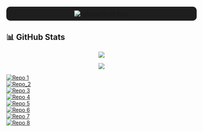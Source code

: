 <p align="center" style="background-color:#1e1e1e; padding:10px; border-radius:10px;">
  <a href="https://github.com/oakoudad/badge42">
    <img src="https://badge.mediaplus.ma/kettlebells/calleaum?1337Badge=off&UM6P=off" alt="calleaum's 42 stats" />
  </a>
</p>

## 📊 GitHub Stats

<p align="center">
  <img src="https://github-readme-stats.vercel.app/api?username=Calleaum&show_icons=true&title_color=f4d03f&text_color=f4d03f&icon_color=f4d03f&bg_color=1c1c1f&border_color=3b3b3f" />
</p>
<p align="center">
  <img src="https://github-readme-stats.vercel.app/api/top-langs/?username=Calleaum&layout=compact&title_color=f4d03f&text_color=f4d03f&icon_color=f4d03f&bg_color=1c1c1f&border_color=3b3b3f" />
</p>

<p align="center">

[![Repo 1](https://img.shields.io/badge/-Libft_42-yellow?style=for-the-badge&logo=github)](https://github.com/Calleaum/Libft_42)  
[![Repo_2](https://img.shields.io/badge/-GNL_42-grey?style=for-the-badge&logo=github)](https://github.com/Calleaum/Get_next_line_42)  
[![Repo 3](https://img.shields.io/badge/-Ft_Printf_42-yellow?style=for-the-badge&logo=github)](https://github.com/Calleaum/Ft_printf_42)  
[![Repo 4](https://img.shields.io/badge/-Pipex_42-grey?style=for-the-badge&logo=github)](https://github.com/Calleaum/Pipex_42)  
[![Repo 5](https://img.shields.io/badge/-Push_Swap_42-yellow?style=for-the-badge&logo=github)](https://github.com/Calleaum/Push_Swap_42)  
[![Repo 6](https://img.shields.io/badge/-Minishell_42-grey?style=for-the-badge&logo=github)](https://github.com/Calleaum/Minishell_42)  
[![Repo 7](https://img.shields.io/badge/-So_Long_42-yellow?style=for-the-badge&logo=github)](https://github.com/Calleaum/So_long_42)  
[![Repo 8](https://img.shields.io/badge/-Philosopher_42-grey?style=for-the-badge&logo=github)](https://github.com/Calleaum/Philosopher_42)  
</p>




